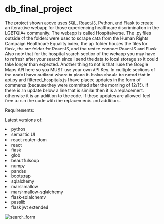 # db_final_project
The project shown above uses SQL, ReactJS, Python, and Flask to create an iteractive webapp for those experiencing healthcare discrimination in the LGBTQIA+ community. The webapp is 
called Hospitalverse. The .py files outside of the folders were used to scrape data from the Human Rights Campaign  Healthcare Equality index, the api folder houses the files for flask,
the src folder for ReactJS, and the rest to connect ReactJS and Flask. Also note that for the hospital search section of the webapp you may have to refresh after your search since I send the data to local storage so it could take longer than expected. Another thing to not is that I use the Google Maps API here so you MUST use your own API Key. In multiple sections of the code I have outlined where to place it. It also should be noted that in api.py and filtered_hospitals.js I have placed updates in the form of comments (because they were commited after the morning of 12/15). If there is an update below a line that is similar then it is a replacement. otherwise it is an addition to the code. If these updates are allowed, feel free to run the code with the replacements and additions.

Requirements:

Latest versions of:
<li>python</li>
<li>semantic UI</li>
<li>react-router-dom</li>
<li>react</li>
<li>flask</li>
<li>glob</li>
<li>beautifulsoup</li>
<li>numpy</li>
<li>pandas</li>
<li>bootstrap</li>
<li>sqlalchemy</li>
<li>marshmallow</li>
<li>marshmallow-sqlalchemy</li>
<li>flask-sqlalchemy</li>
<li>passlib</li>
<li>flask jwt extended</li>

![search_form](https://user-images.githubusercontent.com/59486373/102262441-18d35980-3ee1-11eb-8cf5-5c4e1c6b6270.png)

